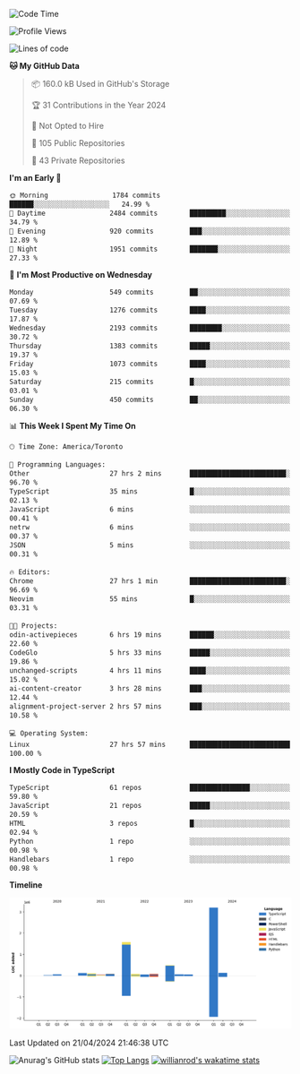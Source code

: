 <!--START_SECTION:waka-->
![Code Time](http://img.shields.io/badge/Code%20Time-1%2C451%20hrs%2014%20mins-blue)

![Profile Views](http://img.shields.io/badge/Profile%20Views-0-blue)

![Lines of code](https://img.shields.io/badge/From%20Hello%20World%20I%27ve%20Written-6.1%20million%20lines%20of%20code-blue)

**🐱 My GitHub Data** 

> 📦 160.0 kB Used in GitHub's Storage 
 > 
> 🏆 31 Contributions in the Year 2024
 > 
> 🚫 Not Opted to Hire
 > 
> 📜 105 Public Repositories 
 > 
> 🔑 43 Private Repositories 
 > 
**I'm an Early 🐤** 

```text
🌞 Morning                1784 commits        ██████░░░░░░░░░░░░░░░░░░░   24.99 % 
🌆 Daytime                2484 commits        █████████░░░░░░░░░░░░░░░░   34.79 % 
🌃 Evening                920 commits         ███░░░░░░░░░░░░░░░░░░░░░░   12.89 % 
🌙 Night                  1951 commits        ███████░░░░░░░░░░░░░░░░░░   27.33 % 
```
📅 **I'm Most Productive on Wednesday** 

```text
Monday                   549 commits         ██░░░░░░░░░░░░░░░░░░░░░░░   07.69 % 
Tuesday                  1276 commits        ████░░░░░░░░░░░░░░░░░░░░░   17.87 % 
Wednesday                2193 commits        ████████░░░░░░░░░░░░░░░░░   30.72 % 
Thursday                 1383 commits        █████░░░░░░░░░░░░░░░░░░░░   19.37 % 
Friday                   1073 commits        ████░░░░░░░░░░░░░░░░░░░░░   15.03 % 
Saturday                 215 commits         █░░░░░░░░░░░░░░░░░░░░░░░░   03.01 % 
Sunday                   450 commits         ██░░░░░░░░░░░░░░░░░░░░░░░   06.30 % 
```


📊 **This Week I Spent My Time On** 

```text
🕑︎ Time Zone: America/Toronto

💬 Programming Languages: 
Other                    27 hrs 2 mins       ████████████████████████░   96.70 % 
TypeScript               35 mins             █░░░░░░░░░░░░░░░░░░░░░░░░   02.13 % 
JavaScript               6 mins              ░░░░░░░░░░░░░░░░░░░░░░░░░   00.41 % 
netrw                    6 mins              ░░░░░░░░░░░░░░░░░░░░░░░░░   00.37 % 
JSON                     5 mins              ░░░░░░░░░░░░░░░░░░░░░░░░░   00.31 % 

🔥 Editors: 
Chrome                   27 hrs 1 min        ████████████████████████░   96.69 % 
Neovim                   55 mins             █░░░░░░░░░░░░░░░░░░░░░░░░   03.31 % 

🐱‍💻 Projects: 
odin-activepieces        6 hrs 19 mins       ██████░░░░░░░░░░░░░░░░░░░   22.60 % 
CodeGlo                  5 hrs 33 mins       █████░░░░░░░░░░░░░░░░░░░░   19.86 % 
unchanged-scripts        4 hrs 11 mins       ████░░░░░░░░░░░░░░░░░░░░░   15.02 % 
ai-content-creator       3 hrs 28 mins       ███░░░░░░░░░░░░░░░░░░░░░░   12.44 % 
alignment-project-server 2 hrs 57 mins       ███░░░░░░░░░░░░░░░░░░░░░░   10.58 % 

💻 Operating System: 
Linux                    27 hrs 57 mins      █████████████████████████   100.00 % 
```

**I Mostly Code in TypeScript** 

```text
TypeScript               61 repos            ███████████████░░░░░░░░░░   59.80 % 
JavaScript               21 repos            █████░░░░░░░░░░░░░░░░░░░░   20.59 % 
HTML                     3 repos             █░░░░░░░░░░░░░░░░░░░░░░░░   02.94 % 
Python                   1 repo              ░░░░░░░░░░░░░░░░░░░░░░░░░   00.98 % 
Handlebars               1 repo              ░░░░░░░░░░░░░░░░░░░░░░░░░   00.98 % 
```



**Timeline**

![Lines of Code chart](https://raw.githubusercontent.com/wise-introvert/wise-introvert/master/assets/bar_graph.png)


 Last Updated on 21/04/2024 21:46:38 UTC
<!--END_SECTION:waka-->

![Anurag's GitHub stats](https://github-readme-stats.vercel.app/api?username=wise-introvert&count_private=true&show_icons=true)
[![Top Langs](https://github-readme-stats.vercel.app/api/top-langs/?username=wise-introvert&langs_count=10)](https://github.com/anuraghazra/github-readme-stats)
[![willianrod's wakatime stats](https://github-readme-stats.vercel.app/api/wakatime?username=wiseintrovert)](https://github.com/anuraghazra/github-readme-stats)
